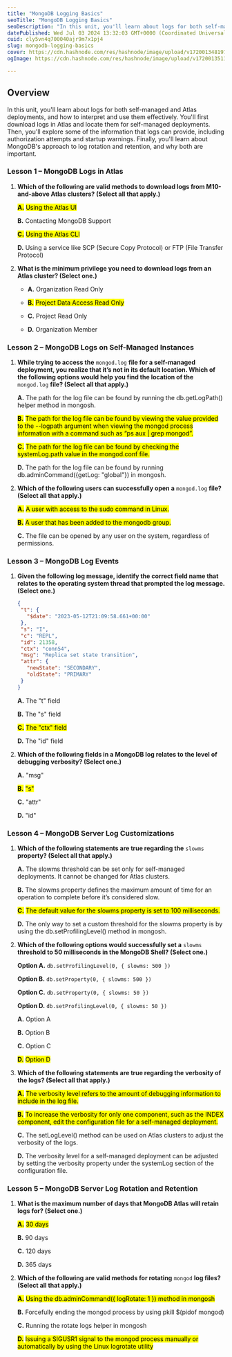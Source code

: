```yaml
---
title: "MongoDB Logging Basics"
seoTitle: "MongoDB Logging Basics"
seoDescription: "In this unit, you'll learn about logs for both self-managed and Atlas deployments, and how to interpret and use them effectively. You'll first download logs"
datePublished: Wed Jul 03 2024 13:32:03 GMT+0000 (Coordinated Universal Time)
cuid: cly5vn4q700040ajr9m7x1pj4
slug: mongodb-logging-basics
cover: https://cdn.hashnode.com/res/hashnode/image/upload/v1720013481971/0961ecc1-0259-4993-9fa2-335436fadccc.png
ogImage: https://cdn.hashnode.com/res/hashnode/image/upload/v1720013511305/8c6208a6-5d63-4f29-ad19-a1e8217d59e2.png

---
```


## **Overview**

In this unit, you'll learn about logs for both self-managed and Atlas deployments, and how to interpret and use them effectively. You'll first download logs in Atlas and locate them for self-managed deployments. Then, you'll explore some of the information that logs can provide, including authorization attempts and startup warnings. Finally, you'll learn about MongoDB's approach to log rotation and retention, and why both are important.

### Lesson 1 – MongoDB Logs in Atlas

1. **Which of the following are valid methods to download logs from M10-and-above Atlas clusters? (Select all that apply.)**
    
    **<mark>A.</mark>** <mark> Using the Atlas UI</mark>
    
    **B.** Contacting MongoDB Support
    
    **<mark>C.</mark>** <mark> Using the Atlas CLI</mark>
    
    **D.** Using a service like SCP (Secure Copy Protocol) or FTP (File Transfer Protocol)
    
2. **What is the minimum privilege you need to download logs from an Atlas cluster? (Select one.)**
    
    * **A.** Organization Read Only
        
    * **<mark>B.</mark>** <mark> Project Data Access Read Only</mark>
        
    * **C.** Project Read Only
        
    * **D.** Organization Member
        

### Lesson 2 – MongoDB Logs on Self-Managed Instances

1. **While trying to access the** `mongod.log` **file for a self-managed deployment, you realize that it’s not in its default location. Which of the following options would help you find the location of the** `mongod.log` **file? (Select all that apply.)**
    
    **A.** The path for the log file can be found by running the db.getLogPath() helper method in mongosh.
    
    **<mark>B.</mark>** <mark> The path for the log file can be found by viewing the value provided to the --logpath argument when viewing the mongod process information with a command such as “ps aux | grep mongod”.</mark>
    
    **<mark>C.</mark>** <mark> The path for the log file can be found by checking the systemLog.path value in the mongod.conf file.</mark>
    
    **D.** The path for the log file can be found by running db.adminCommand({getLog: "global"}) in mongosh.
    
2. **Which of the following users can successfully open a** `mongod.log` **file? (Select all that apply.)**
    
    **<mark>A.</mark>** <mark> A user with access to the sudo command in Linux.</mark>
    
    **<mark>B.</mark>** <mark> A user that has been added to the mongodb group.</mark>
    
    **C.** The file can be opened by any user on the system, regardless of permissions.
    

### Lesson 3 – MongoDB Log Events

1. **Given the following log message, identify the correct field name that relates to the operating system thread that prompted the log message. (Select one.)**
    
    ```json
    {
     "t": {
       "$date": "2023-05-12T21:09:58.661+00:00"
     },
     "s": "I",
     "c": "REPL",
     "id": 21358,
     "ctx": "conn54",
     "msg": "Replica set state transition",
     "attr": {
       "newState": "SECONDARY",
       "oldState": "PRIMARY"
     }
    }
    ```
    
    **A.** The "t" field
    
    **B.** The "s" field
    
    **<mark>C.</mark>** <mark> The "ctx" field</mark>
    
    **D.** The "id" field
    
2. **Which of the following fields in a MongoDB log relates to the level of debugging verbosity? (Select one.)**
    
    **A.** "msg"
    
    **<mark>B.</mark>** <mark> "s"</mark>
    
    **C.** "attr"
    
    **D.** "id"
    

### Lesson 4 – MongoDB Server Log Customizations

1. **Which of the following statements are true regarding the** `slowms` **property? (Select all that apply.)**
    
    **A.** The slowms threshold can be set only for self-managed deployments. It cannot be changed for Atlas clusters.
    
    **B.** The slowms property defines the maximum amount of time for an operation to complete before it’s considered slow.
    
    **<mark>C.</mark>** <mark> The default value for the slowms property is set to 100 milliseconds.</mark>
    
    **D.** The only way to set a custom threshold for the slowms property is by using the db.setProfilingLevel() method in mongosh.
    
2. **Which of the following options would successfully set a** `slowms` **threshold to 50 milliseconds in the MongoDB Shell? (Select one.)**
    
    **Option A.** `db.setProfilingLevel(0, { slowms: 500 })`
    
    **Option B.** `db.setProperty(0, { slowms: 500 })`
    
    **Option C.** `db.setProperty(0, { slowms: 50 })`
    
    **Option D.** `db.setProfilingLevel(0, { slowms: 50 })`
    
    **A.** Option A
    
    **B.** Option B
    
    **C.** Option C
    
    **<mark>D.</mark>** <mark> Option D</mark>
    
3. **Which of the following statements are true regarding the verbosity of the logs? (Select all that apply.)**
    
    **<mark>A.</mark>** <mark> The verbosity level refers to the amount of debugging information to include in the log file.</mark>
    
    **<mark>B.</mark>** <mark> To increase the verbosity for only one component, such as the INDEX component, edit the configuration file for a self-managed deployment.</mark>
    
    **C.** The setLogLevel() method can be used on Atlas clusters to adjust the verbosity of the logs.
    
    **D.** The verbosity level for a self-managed deployment can be adjusted by setting the verbosity property under the systemLog section of the configuration file.
    

### Lesson 5 – MongoDB Server Log Rotation and Retention

1. **What is the maximum number of days that MongoDB Atlas will retain logs for? (Select one.)**
    
    **<mark>A.</mark>** <mark> 30 days</mark>
    
    **B.** 90 days
    
    **C.** 120 days
    
    **D.** 365 days
    
2. **Which of the following are valid methods for rotating** `mongod` **log files? (Select all that apply.)**
    
    **<mark>A.</mark>** <mark> Using the db.adminCommand({ logRotate: 1 }) method in mongosh</mark>
    
    **B.** Forcefully ending the mongod process by using pkill $(pidof mongod)
    
    **C.** Running the rotate logs helper in mongosh
    
    **<mark>D.</mark>** <mark> Issuing a SIGUSR1 signal to the mongod process manually or automatically by using the Linux logrotate utility</mark>